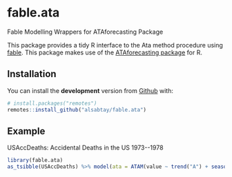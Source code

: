 # fable.ata
Fable Modelling Wrappers for ATAforecasting Package

This package provides a tidy R interface to the Ata method
procedure using [fable](https://github.com/tidyverts/fable). This
package makes use of the [ATAforecasting
package](https://cran.r-project.org/package=ATAforecasting) for R.

## Installation


You can install the **development** version from
[Github](https://github.com/alsabtay/fable.ata) with:

``` r
# install.packages("remotes")
remotes::install_github("alsabtay/fable.ata")
```

## Example


USAccDeaths: Accidental Deaths in the US 1973--1978

``` r
library(fable.ata)
as_tsibble(USAccDeaths) %>% model(ata = ATAM(value ~ trend("A") + season("A", method = "stl"))) %>% forecast(h=24)
``` 

